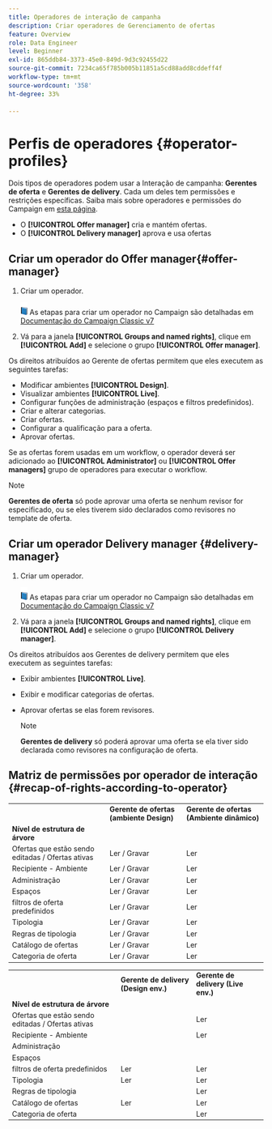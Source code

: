 ```yaml
---
title: Operadores de interação de campanha
description: Criar operadores de Gerenciamento de ofertas
feature: Overview
role: Data Engineer
level: Beginner
exl-id: 865ddb84-3373-45e0-849d-9d3c92455d22
source-git-commit: 7234ca65f785b005b11851a5cd88add8cddeff4f
workflow-type: tm+mt
source-wordcount: '358'
ht-degree: 33%

---
```


# Perfis de operadores {#operator-profiles}

Dois tipos de operadores podem usar a Interação de campanha: **Gerentes de oferta** e **Gerentes de delivery**. Cada um deles tem permissões e restrições específicas. Saiba mais sobre operadores e permissões do Campaign em [esta página](../start/permissions.md).

* O **[!UICONTROL Offer manager]** cria e mantém ofertas.
* O **[!UICONTROL Delivery manager]** aprova e usa ofertas

## Criar um operador do Offer manager{#offer-manager}

1. Criar um operador.

   ![](../assets/do-not-localize/book.png) As etapas para criar um operador no Campaign são detalhadas em [Documentação do Campaign Classic v7](https://experienceleague.adobe.com/docs/campaign-classic/using/getting-started/permissions/access-management-operators.html)

1. Vá para a janela **[!UICONTROL Groups and named rights]**, clique em **[!UICONTROL Add]** e selecione o grupo **[!UICONTROL Offer manager]**.

Os direitos atribuídos ao Gerente de ofertas permitem que eles executem as seguintes tarefas:

* Modificar ambientes **[!UICONTROL Design]**.
* Visualizar ambientes **[!UICONTROL Live]**.
* Configurar funções de administração (espaços e filtros predefinidos).
* Criar e alterar categorias.
* Criar ofertas.
* Configurar a qualificação para a oferta.
* Aprovar ofertas.

Se as ofertas forem usadas em um workflow, o operador deverá ser adicionado ao **[!UICONTROL Administrator]** ou **[!UICONTROL Offer managers]** grupo de operadores para executar o workflow.

>[!NOTE]
>
>**Gerentes de oferta** só pode aprovar uma oferta se nenhum revisor for especificado, ou se eles tiverem sido declarados como revisores no template de oferta.

## Criar um operador Delivery manager {#delivery-manager}

1. Criar um operador.

   ![](../assets/do-not-localize/book.png) As etapas para criar um operador no Campaign são detalhadas em [Documentação do Campaign Classic v7](https://experienceleague.adobe.com/docs/campaign-classic/using/getting-started/permissions/access-management-operators.html)

1. Vá para a janela **[!UICONTROL Groups and named rights]**, clique em **[!UICONTROL Add]** e selecione o grupo **[!UICONTROL Delivery manager]**.

Os direitos atribuídos aos Gerentes de delivery permitem que eles executem as seguintes tarefas:

* Exibir ambientes **[!UICONTROL Live]**.
* Exibir e modificar categorias de ofertas.
* Aprovar ofertas se elas forem revisores.

   >[!NOTE]
   >
   >**Gerentes de delivery** só poderá aprovar uma oferta se ela tiver sido declarada como revisores na configuração de oferta.

## Matriz de permissões por operador de interação {#recap-of-rights-according-to-operator}

<table> 
 <tbody> 
  <tr> 
   <td> </td> 
   <td> <strong>Gerente de ofertas (ambiente Design)</strong><br /> </td> 
   <td> <strong>Gerente de ofertas (Ambiente dinâmico)</strong><br /> </td> 
  </tr> 
  <tr> 
   <td> <strong>Nível de estrutura de árvore</strong><br /> </td> 
   <td> </td> 
   <td> </td> 
  </tr> 
  <tr> 
   <td> Ofertas que estão sendo editadas / Ofertas ativas<br /> </td> 
   <td> Ler / Gravar<br /> </td> 
   <td> Ler<br /> </td> 
  </tr> 
  <tr> 
   <td> Recipiente - Ambiente<br /> </td> 
   <td> Ler / Gravar<br /> </td> 
   <td> Ler<br /> </td> 
  </tr> 
  <tr> 
   <td> Administração<br /> </td> 
   <td> Ler / Gravar<br /> </td> 
   <td> Ler<br /> </td> 
  </tr> 
  <tr> 
   <td> Espaços<br /> </td> 
   <td> Ler / Gravar<br /> </td> 
   <td> Ler<br /> </td> 
  </tr> 
  <tr> 
   <td> filtros de oferta predefinidos<br /> </td> 
   <td> Ler / Gravar<br /> </td> 
   <td> Ler<br /> </td> 
  </tr> 
  <tr> 
   <td> Tipologia<br /> </td> 
   <td> Ler / Gravar<br /> </td> 
   <td> Ler<br /> </td> 
  </tr> 
  <tr> 
   <td> Regras de tipologia<br /> </td> 
   <td> Ler / Gravar<br /> </td> 
   <td> Ler<br /> </td> 
  </tr> 
  <tr> 
   <td> Catálogo de ofertas<br /> </td> 
   <td> Ler / Gravar<br /> </td> 
   <td> Ler<br /> </td> 
  </tr> 
  <tr> 
   <td> Categoria de oferta<br /> </td> 
   <td> Ler / Gravar<br /> </td> 
   <td> Ler<br /> </td> 
  </tr> 
 </tbody> 
</table>

<table> 
 <tbody> 
  <tr> 
   <td> </td> 
   <td> <strong>Gerente de delivery (Design env.)</strong><br /> </td> 
   <td> <strong>Gerente de delivery (Live env.)</strong><br /> </td> 
  </tr> 
  <tr> 
   <td> <strong>Nível de estrutura de árvore</strong><br /> </td> 
   <td> </td> 
   <td> </td> 
  </tr> 
  <tr> 
   <td> Ofertas que estão sendo editadas / Ofertas ativas<br /> </td> 
   <td> </td> 
   <td> Ler<br /> </td> 
  </tr> 
  <tr> 
   <td> Recipiente - Ambiente<br /> </td> 
   <td> </td> 
   <td> Ler<br /> </td> 
  </tr> 
  <tr> 
   <td> Administração<br /> </td> 
   <td> </td> 
   <td> </td> 
  </tr> 
  <tr> 
   <td> Espaços<br /> </td> 
   <td> </td> 
   <td> </td> 
  </tr> 
  <tr> 
   <td> filtros de oferta predefinidos<br /> </td> 
   <td> Ler<br /> </td> 
   <td> Ler<br /> </td> 
  </tr> 
  <tr> 
   <td> Tipologia<br /> </td> 
   <td> Ler<br /> </td> 
   <td> Ler<br /> </td> 
  </tr> 
  <tr> 
   <td> Regras de tipologia<br /> </td> 
   <td> </td> 
   <td> Ler<br /> </td> 
  </tr> 
  <tr> 
   <td> Catálogo de ofertas<br /> </td> 
   <td> Ler<br /> </td> 
   <td> Ler<br /> </td> 
  </tr> 
  <tr> 
   <td> Categoria de oferta<br /> </td> 
   <td> </td> 
   <td> Ler<br /> </td> 
  </tr> 
 </tbody> 
</table>
